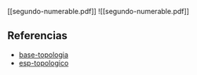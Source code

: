 [[segundo-numerable.pdf]]
![[segundo-numerable.pdf]]

## Referencias
- [base-topologia](./base-topologia.md)
- [esp-topologico](./esp-topologico.md)
